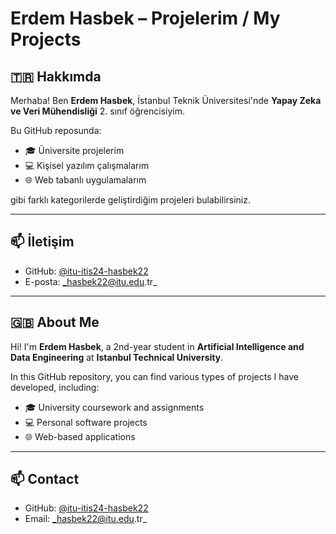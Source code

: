 # Erdem Hasbek – Projelerim / My Projects

## 🇹🇷 Hakkımda

Merhaba! Ben **Erdem Hasbek**, İstanbul Teknik Üniversitesi'nde **Yapay Zeka ve Veri Mühendisliği** 2. sınıf öğrencisiyim.

Bu GitHub reposunda:
- 🎓 Üniversite projelerim
- 💻 Kişisel yazılım çalışmalarım
- 🌐 Web tabanlı uygulamalarım

gibi farklı kategorilerde geliştirdiğim projeleri bulabilirsiniz.


---

## 📫 İletişim
- GitHub: [@itu-itis24-hasbek22](https://github.com/itu-itis24-hasbek22)
- E-posta: _hasbek22@itu.edu.tr_

---

## 🇬🇧 About Me

Hi! I'm **Erdem Hasbek**, a 2nd-year student in **Artificial Intelligence and Data Engineering** at **Istanbul Technical University**.

In this GitHub repository, you can find various types of projects I have developed, including:
- 🎓 University coursework and assignments
- 💻 Personal software projects
- 🌐 Web-based applications



---

## 📫 Contact
- GitHub: [@itu-itis24-hasbek22](https://github.com/itu-itis24-hasbek22)
- Email: _hasbek22@itu.edu.tr_
